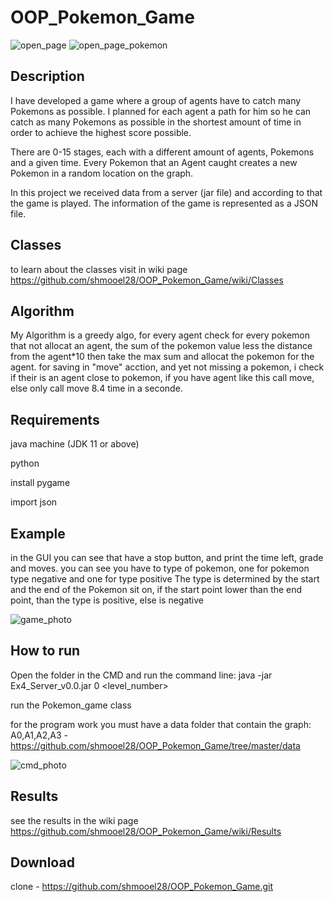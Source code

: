 # OOP_Pokemon_Game
![open_page](https://user-images.githubusercontent.com/93682110/148511971-7fdcd6a4-ebac-4c58-8005-9c0b7107a7b8.gif)
![open_page_pokemon](https://user-images.githubusercontent.com/93682110/148511974-5d51401e-9e19-4148-a739-435877eecf6e.jpg)


Description
--
I have developed a game where a group of agents have to catch many Pokemons as possible.
I planned for each agent a path for him so he can catch as many Pokemons as possible in the shortest amount of time in order to achieve the highest score possible.

There are 0-15 stages, each with a different amount of agents, Pokemons and a given time.
Every Pokemon that an Agent caught creates a new Pokemon in a random location on the graph.

In this project we received data from a server (jar file) and according to that the game is played.
The information of the game is represented as a JSON file.

Classes
--
to learn about the classes visit in wiki page https://github.com/shmooel28/OOP_Pokemon_Game/wiki/Classes

Algorithm
--
My Algorithm is a greedy algo, for every agent check for every pokemon that not allocat an agent, the sum of the pokemon value less the distance from the agent*10
then take the max sum and allocat the pokemon for the agent.
for saving in "move" acction, and yet not missing a pokemon, i check if their is an agent close to pokemon, if you have agent like this call move, else only call move 8.4 time in a seconde.

Requirements
--
java machine (JDK 11 or above)

python

install pygame

import json


Example
--
in the GUI you can see that have a stop button, and print the time left, grade and moves.
you can see you have to type of pokemon, one for pokemon type negative and one for type positive
The type is determined by the start and the end of the Pokemon sit on, if the start point lower than the end point, than the type is positive, else is negative

![game_photo](https://user-images.githubusercontent.com/93682110/148512029-1aebef39-c755-401f-a75e-e1a6e79d49b3.jpg)

How to run
--
Open the folder in the CMD and run the command line: java -jar Ex4_Server_v0.0.jar 0 <level_number>

run the Pokemon_game class

for the program work you must have a data folder that contain the graph: A0,A1,A2,A3 -https://github.com/shmooel28/OOP_Pokemon_Game/tree/master/data

![cmd_photo](https://user-images.githubusercontent.com/93682110/148512017-c8547702-2270-440c-b3ef-0d0f6fdfbf0b.jpg)


Results
--
see the results in the wiki page https://github.com/shmooel28/OOP_Pokemon_Game/wiki/Results

Download
--

clone - https://github.com/shmooel28/OOP_Pokemon_Game.git
